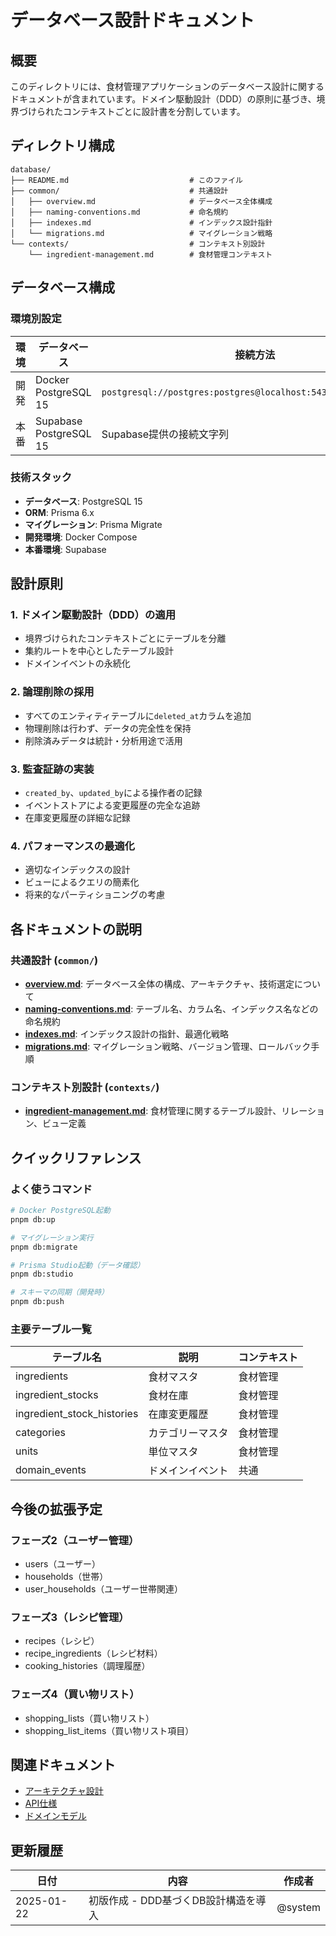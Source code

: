# データベース設計ドキュメント

## 概要

このディレクトリには、食材管理アプリケーションのデータベース設計に関するドキュメントが含まれています。ドメイン駆動設計（DDD）の原則に基づき、境界づけられたコンテキストごとに設計書を分割しています。

## ディレクトリ構成

```
database/
├── README.md                           # このファイル
├── common/                             # 共通設計
│   ├── overview.md                     # データベース全体構成
│   ├── naming-conventions.md           # 命名規約
│   ├── indexes.md                      # インデックス設計指針
│   └── migrations.md                   # マイグレーション戦略
└── contexts/                           # コンテキスト別設計
    └── ingredient-management.md        # 食材管理コンテキスト
```

## データベース構成

### 環境別設定

| 環境 | データベース           | 接続方法                                                       |
| ---- | ---------------------- | -------------------------------------------------------------- |
| 開発 | Docker PostgreSQL 15   | `postgresql://postgres:postgres@localhost:5432/all_in_one_dev` |
| 本番 | Supabase PostgreSQL 15 | Supabase提供の接続文字列                                       |

### 技術スタック

- **データベース**: PostgreSQL 15
- **ORM**: Prisma 6.x
- **マイグレーション**: Prisma Migrate
- **開発環境**: Docker Compose
- **本番環境**: Supabase

## 設計原則

### 1. ドメイン駆動設計（DDD）の適用

- 境界づけられたコンテキストごとにテーブルを分離
- 集約ルートを中心としたテーブル設計
- ドメインイベントの永続化

### 2. 論理削除の採用

- すべてのエンティティテーブルに`deleted_at`カラムを追加
- 物理削除は行わず、データの完全性を保持
- 削除済みデータは統計・分析用途で活用

### 3. 監査証跡の実装

- `created_by`、`updated_by`による操作者の記録
- イベントストアによる変更履歴の完全な追跡
- 在庫変更履歴の詳細な記録

### 4. パフォーマンスの最適化

- 適切なインデックスの設計
- ビューによるクエリの簡素化
- 将来的なパーティショニングの考慮

## 各ドキュメントの説明

### 共通設計 (`common/`)

- **[overview.md](./common/overview.md)**: データベース全体の構成、アーキテクチャ、技術選定について
- **[naming-conventions.md](./common/naming-conventions.md)**: テーブル名、カラム名、インデックス名などの命名規約
- **[indexes.md](./common/indexes.md)**: インデックス設計の指針、最適化戦略
- **[migrations.md](./common/migrations.md)**: マイグレーション戦略、バージョン管理、ロールバック手順

### コンテキスト別設計 (`contexts/`)

- **[ingredient-management.md](./contexts/ingredient-management.md)**: 食材管理に関するテーブル設計、リレーション、ビュー定義

## クイックリファレンス

### よく使うコマンド

```bash
# Docker PostgreSQL起動
pnpm db:up

# マイグレーション実行
pnpm db:migrate

# Prisma Studio起動（データ確認）
pnpm db:studio

# スキーマの同期（開発時）
pnpm db:push
```

### 主要テーブル一覧

| テーブル名                 | 説明             | コンテキスト |
| -------------------------- | ---------------- | ------------ |
| ingredients                | 食材マスタ       | 食材管理     |
| ingredient_stocks          | 食材在庫         | 食材管理     |
| ingredient_stock_histories | 在庫変更履歴     | 食材管理     |
| categories                 | カテゴリーマスタ | 食材管理     |
| units                      | 単位マスタ       | 食材管理     |
| domain_events              | ドメインイベント | 共通         |

## 今後の拡張予定

### フェーズ2（ユーザー管理）

- users（ユーザー）
- households（世帯）
- user_households（ユーザー世帯関連）

### フェーズ3（レシピ管理）

- recipes（レシピ）
- recipe_ingredients（レシピ材料）
- cooking_histories（調理履歴）

### フェーズ4（買い物リスト）

- shopping_lists（買い物リスト）
- shopping_list_items（買い物リスト項目）

## 関連ドキュメント

- [アーキテクチャ設計](../ARCHITECTURE.md)
- [API仕様](../API_SPECIFICATION.md)
- [ドメインモデル](../domain/README.md)

## 更新履歴

| 日付       | 内容                                 | 作成者  |
| ---------- | ------------------------------------ | ------- |
| 2025-01-22 | 初版作成 - DDD基づくDB設計構造を導入 | @system |
